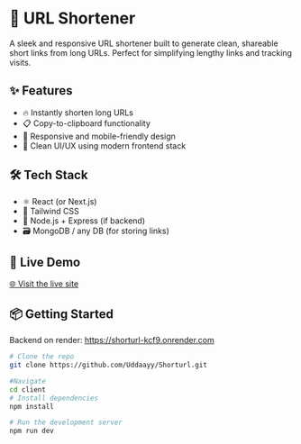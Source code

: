 # 🔗 URL Shortener

A sleek and responsive URL shortener built to generate clean, shareable short links from long URLs. Perfect for simplifying lengthy links and tracking visits.

## ✨ Features

- 🔥 Instantly shorten long URLs
- 📋 Copy-to-clipboard functionality
- 🎨 Responsive and mobile-friendly design
- 🧠 Clean UI/UX using modern frontend stack

## 🛠 Tech Stack

- ⚛️ React (or Next.js)
- 💨 Tailwind CSS
- 🔧 Node.js + Express (if backend)
- 🗃 MongoDB / any DB (for storing links)

## 🚀 Live Demo

[🌐 Visit the live site](https://bybilly.vercel.app/)


## 📦 Getting Started
Backend on render: https://shorturl-kcf9.onrender.com
```bash
# Clone the repo
git clone https://github.com/Uddaayy/Shorturl.git

#Navigate
cd client
# Install dependencies
npm install

# Run the development server
npm run dev

